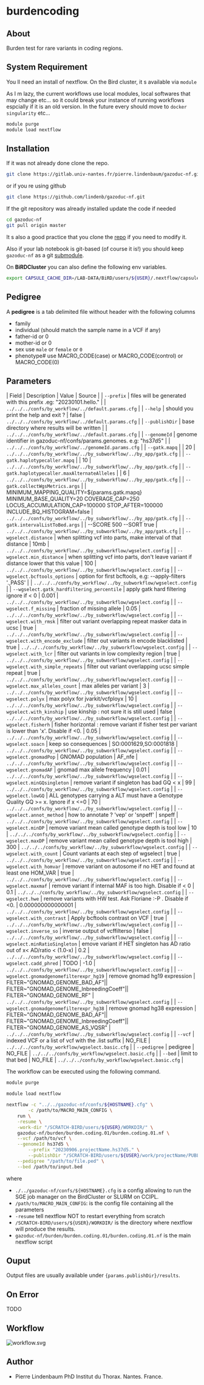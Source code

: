 


# burdencoding


## About


Burden test for rare variants in coding regions.



## System Requirement


You ll need an install of nextflow. On the Bird cluster, it s available via `module`

As I m lazy, the current workflows use local modules, local softwares that may change etc... so it could break your instance of running workflows espcially if it is an old version.
In the future every should move to  `docker` `singularity` etc...


```bash
module purge
module load nextflow
```

## Installation


If it was not already done clone the repo.

```bash
git clone https://gitlab.univ-nantes.fr/pierre.lindenbaum/gazoduc-nf.git
```

or if you re using github

```bash
git clone https://github.com/lindenb/gazoduc-nf.git
```

If the git repository was already installed update the code if needed

```bash
cd gazoduc-nf
git pull origin master
```

It s also a good practice that you clone the [repo](https://git-scm.com/book/en/v2/Git-Basics-Getting-a-Git-Repository) if you need to modify it.

Also if your lab notebook is git-based (of course it is!) you should keep `gazoduc-nf` as a git [submodule](https://git-scm.com/book/en/v2/Git-Tools-Submodules).


On **BiRDCluster** you can also define the following env variables.
```bash
export CAPSULE_CACHE_DIR=/LAB-DATA/BiRD/users/${USER}/.nextflow/capsule
```





## Pedigree


A **pedigree** is a tab delimited file without header with the following columns
 
 * family
 * individual (should match the sample name in a VCF  if any)
 * father-id or 0
 * mother-id or 0
 * sex use  `male`  or  `female` or  `0`
 * phenotype# use MACRO_CODE(case) or MACRO_CODE(control) or MACRO_CODE(0)



## Parameters


| Field | Description | Value | Source |
| `--prefix` | files will be generated with this prefix .eg: "20230101.hello." |  | `../../../confs/by_workflow/../default.params.cfg` |
| `--help` | should you print the help and exit ? | false | `../../../confs/by_workflow/../default.params.cfg` |
| `--publishDir` | base directory where results will be written |  | `../../../confs/by_workflow/../default.params.cfg` |
| `--genomeId` | genome identifier in gazoduc-nf/confs/params.genomes. e.g: "hs37d5" |  | `../../../confs/by_workflow/../genomeId.params.cfg` |
| `--gatk.mapq` |  | 20 | `../../../confs/by_workflow/../by_subworkflow/../by_app/gatk.cfg` |
| `--gatk.haplotypecaller.mapq` |  | 10 | `../../../confs/by_workflow/../by_subworkflow/../by_app/gatk.cfg` |
| `--gatk.haplotypecaller.maxAlternateAlleles` |  | 6 | `../../../confs/by_workflow/../by_subworkflow/../by_app/gatk.cfg` |
| `--gatk.collectWgsMetrics.args` |  |  MINIMUM_MAPPING_QUALITY=${params.gatk.mapq} MINIMUM_BASE_QUALITY=20 COVERAGE_CAP=250 LOCUS_ACCUMULATION_CAP=100000 STOP_AFTER=100000 INCLUDE_BQ_HISTOGRAM=false | `../../../confs/by_workflow/../by_subworkflow/../by_app/gatk.cfg` |
| `--gatk.intervalListToBed.args` |  |  --SCORE 500 --SORT true | `../../../confs/by_workflow/../by_subworkflow/../by_app/gatk.cfg` |
| `--wgselect.distance` | when splitting vcf into parts, make interval of that distance | 10mb | `../../../confs/by_workflow/../by_subworkflow/wgselect.config` |
| `--wgselect.min_distance` | when splitting vcf into parts, don't leave variant if distance lower that this value | 100 | `../../../confs/by_workflow/../by_subworkflow/wgselect.config` |
| `--wgselect.bcftools_options` | option for first bcftools, e.g: --apply-filters '.,PASS' |  | `../../../confs/by_workflow/../by_subworkflow/wgselect.config` |
| `--wgselect.gatk_hardfiltering_percentile` | apply gatk hard filtering ignore if < 0 | 0.001 | `../../../confs/by_workflow/../by_subworkflow/wgselect.config` |
| `--wgselect.f_missing` | fraction of missing allele | 0.05 | `../../../confs/by_workflow/../by_subworkflow/wgselect.config` |
| `--wgselect.with_rmsk` | filter out variant overlapping repeat masker data in ucsc | true | `../../../confs/by_workflow/../by_subworkflow/wgselect.config` |
| `--wgselect.with_encode_exclude` | filter out variants in encode blacklisted | true | `../../../confs/by_workflow/../by_subworkflow/wgselect.config` |
| `--wgselect.with_lcr` | filter out variants in low complexity region | true | `../../../confs/by_workflow/../by_subworkflow/wgselect.config` |
| `--wgselect.with_simple_repeats` | filter out variant overlapping  ucsc  simple repeat | true | `../../../confs/by_workflow/../by_subworkflow/wgselect.config` |
| `--wgselect.max_alleles_count` | max alleles per variant | 3 | `../../../confs/by_workflow/../by_subworkflow/wgselect.config` |
| `--wgselect.polyx` | max polyx for jvarkit/vcfployx | 10 | `../../../confs/by_workflow/../by_subworkflow/wgselect.config` |
| `--wgselect.with_kinship` | use kinship : not sure it is still used | false | `../../../confs/by_workflow/../by_subworkflow/wgselect.config` |
| `--wgselect.fisherh` | fisher horizontal : remove variant if fisher test per variant is lower than 'x'. Disable if <0. | 0.05 | `../../../confs/by_workflow/../by_subworkflow/wgselect.config` |
| `--wgselect.soacn` | keep so consequences | SO:0001629,SO:0001818 | `../../../confs/by_workflow/../by_subworkflow/wgselect.config` |
| `--wgselect.gnomadPop` | GNOMAD population | AF_nfe | `../../../confs/by_workflow/../by_subworkflow/wgselect.config` |
| `--wgselect.gnomadAF` | gnomad max allele frequency | 0.01 | `../../../confs/by_workflow/../by_subworkflow/wgselect.config` |
| `--wgselect.minGQsingleton` | remove variant if singleton has bad GQ < x | 99 | `../../../confs/by_workflow/../by_subworkflow/wgselect.config` |
| `--wgselect.lowGQ` | ALL genotypes carrying a ALT must have a Genotype Quality GQ >= x. Ignore if x <=0 | 70 | `../../../confs/by_workflow/../by_subworkflow/wgselect.config` |
| `--wgselect.annot_method` | how to annotate ? 'vep' or 'snpeff' | snpeff | `../../../confs/by_workflow/../by_subworkflow/wgselect.config` |
| `--wgselect.minDP` | remove variant mean called genotype depth is tool low | 10 | `../../../confs/by_workflow/../by_subworkflow/wgselect.config` |
| `--wgselect.maxDP` | remove variant mean called genotype depth is tool high | 300 | `../../../confs/by_workflow/../by_subworkflow/wgselect.config` |
| `--wgselect.with_count` | Count variants at each step of wgselect | true | `../../../confs/by_workflow/../by_subworkflow/wgselect.config` |
| `--wgselect.with_homvar` | remove variant on autosome if no HET and found at least one HOM_VAR | true | `../../../confs/by_workflow/../by_subworkflow/wgselect.config` |
| `--wgselect.maxmaf` | remove variant if internal MAF is too high. Disable if < 0 | 0.1 | `../../../confs/by_workflow/../by_subworkflow/wgselect.config` |
| `--wgselect.hwe` | remove variants with HW test. Ask Floriane :-P . Disable if <0. | 0.000000000000001 | `../../../confs/by_workflow/../by_subworkflow/wgselect.config` |
| `--wgselect.with_contrast` | Apply bcftools contrast on VCF | true | `../../../confs/by_workflow/../by_subworkflow/wgselect.config` |
| `--wgselect.inverse_so` | inverse output of vcffilterso | false | `../../../confs/by_workflow/../by_subworkflow/wgselect.config` |
| `--wgselect.minRatioSingleton` | emove variant if HET singleton has AD ratio out of x< AD/ratio < (1.0-x) | 0.2 | `../../../confs/by_workflow/../by_subworkflow/wgselect.config` |
| `--wgselect.cadd_phred` | TODO | -1.0 | `../../../confs/by_workflow/../by_subworkflow/wgselect.config` |
| `--wgselect.gnomadgenomefilterexpr_hg19` | remove gnomad hg19 expression | FILTER~\"GNOMAD_GENOME_BAD_AF\"|| FILTER~\"GNOMAD_GENOME_InbreedingCoeff\"|| FILTER~\"GNOMAD_GENOME_RF\" | `../../../confs/by_workflow/../by_subworkflow/wgselect.config` |
| `--wgselect.gnomadgenomefilterexpr_hg38` | remove gnomad hg38 expression | FILTER~\"GNOMAD_GENOME_BAD_AF\"|| FILTER~\"GNOMAD_GENOME_InbreedingCoeff\"|| FILTER~\"GNOMAD_GENOME_AS_VQSR\" | `../../../confs/by_workflow/../by_subworkflow/wgselect.config` |
| `--vcf` | indexed VCF or a list of vcf with the .list suffix | NO_FILE | `../../../confs/by_workflow/wgselect.basic.cfg` |
| `--pedigree` | pedigree | NO_FILE | `../../../confs/by_workflow/wgselect.basic.cfg` |
| `--bed` | limit to that bed | NO_FILE | `../../../confs/by_workflow/wgselect.basic.cfg` |




The workflow can be executed using the following command.

```bash
module purge

module load nextflow

nextflow -c "../../gazoduc-nf/confs/${HOSTNAME}.cfg" \
        -c /path/to/MACRO_MAIN_CONFIG \
	run \
	-resume \
	-work-dir "/SCRATCH-BIRD/users/${USER}/WORKDIR/" \
	gazoduc-nf/burden/burden.coding.01/burden.coding.01.nf \
	--vcf /path/to/vcf \
	--genomeId hs37d5 \
        --prefix "20230906.projectName.hs37d5." \
        --publishDir "/SCRATCH-BIRD/users/${USER}/work/projectName/PUBLISH" \
	--pedigree "/path/to/file.ped" \
	--bed /path/to/input.bed 


```

where 

 - `./../gazoduc-nf/confs/${HOSTNAME}.cfg` is a config allowing to run the SGE job manager on the BirdCluster or SLURM on CCIPL.
 - `/path/to/MACRO_MAIN_CONFIG`: is the config file containing all the parameters
 - `-resume` tell nextflow NOT to restart everything from scratch
 - `/SCRATCH-BIRD/users/${USER}/WORKDIR/` is the directory where nextflow will produce the results.
 - `gazoduc-nf/burden/burden.coding.01/burden.coding.01.nf` is the main nextflow script








## Ouput



Output files are usually available under `{params.publishDir}/results`.

## On Error


TODO

## Workflow


![workflow.svg](workflow.svg)

## Author


 + Pierre Lindenbaum PhD Institut du Thorax. Nantes. France.


